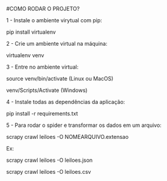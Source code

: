 #COMO RODAR O PROJETO?

1 - Instale o ambiente virytual com pip:

pip install virtualenv

2 - Crie um ambiente virtual na máquina:

virtualenv venv

3 - Entre no ambiente virtual:

source venv/bin/activate (Linux ou MacOS)

venv/Scripts/Activate (Windows)

4 - Instale todas as dependências da aplicação:

pip install -r requirements.txt

5 - Para rodar o spider e transformar os dados em um arquivo:

scrapy crawl leiloes -O NOMEARQUIVO.extensao

Ex:

scrapy crawl leiloes -O leiloes.json

scrapy crawl leiloes -O leiloes.csv
